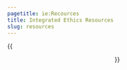 ```yaml
---
pagetitle: ie:Recources
title: Integrated Ethics Resources
slug: resources
---
```


{{<center Coming soon... >}}